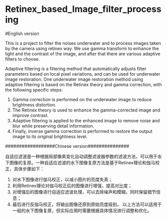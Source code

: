 # Retinex_based_Image_filter_processing
#English version

This is a project to filter the noises underwater and to process images taken by the camera using retinex way. We use gamma transform to enhance the light and the contrast of the image, and after that there are various  adaptive filters to choose.

Adaptive filtering is a filtering method that automatically adjusts filter parameters based on local pixel variations, and can be used for underwater image restoration. One underwater image restoration method using adaptive filtering is based on the Retinex theory and gamma correction, with the following specific steps:

  1. Gamma correction is performed on the underwater image to reduce brightness distortion.
  2. The Retinex theory is used to enhance the gamma-corrected image and improve contrast.
  3. Adaptive filtering is applied to the enhanced image to remove noise and blur while preserving detail information.
  4. Finally, inverse gamma correction is performed to restore the output image to its original brightness level.

##################Chinese version###############

自适应滤波是一种根据局部像素变化自动调整滤波器参数的滤波方法，可以用于水下图像的复原。一种自适应滤波的水下图像复原方法是基于Retinex理论和伽马校正，具体步骤如下： 
  1. 对水下图像进行伽马校正，以减小图片的亮度失真； 
  2. 利用Retinex理论对伽马校正后的图像进行增强，提高对比度； 
  3. 对增强后的图像进行自适应滤波处理，可以去除噪声和模糊，同时保留细节信息； 
  4. 最后进行反伽马校正，将输出图像还原到原始亮度级别。 
  以上方法可以适用于一般的水下图像复原，但实际应用时需要根据具体情况进行调整和优化。
